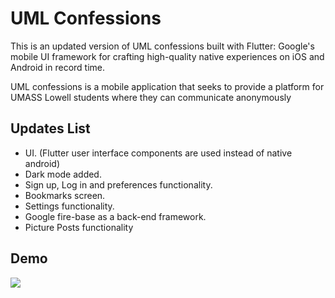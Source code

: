 # UML Confessions
This is an updated version of UML confessions built with Flutter: Google's mobile
UI framework for crafting high-quality native experiences on iOS and Android in record time.

UML confessions is a mobile application that seeks to provide a platform for UMASS Lowell
students where they can communicate anonymously

## Updates List
- UI. (Flutter user interface components are used instead of native android)
- Dark mode added.
- Sign up, Log in and preferences functionality.
- Bookmarks screen.
- Settings functionality.
- Google fire-base as a back-end framework.
- Picture Posts functionality

## Demo
![](demo.gif)

